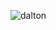 ![dalton](https://user-images.githubusercontent.com/109988409/180905689-8aad31c5-0a2a-4c27-a037-11890e372fdc.png)
